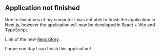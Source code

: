 ## Application not finished

Due to limitations of my computer I was not able to finish the application in Next js, however the application will now be developed in React + Vite and TypeScript.

Link of the new [Repository](https://github.com/stevenmanriqueca/Jira-App).

I hope one day I can finish this application!
